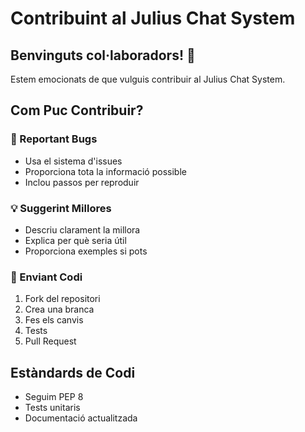 # Contribuint al Julius Chat System

## Benvinguts col·laboradors! 🎉

Estem emocionats de que vulguis contribuir al Julius Chat System.

## Com Puc Contribuir?

### 🐛 Reportant Bugs
- Usa el sistema d'issues
- Proporciona tota la informació possible
- Inclou passos per reproduir

### 💡 Suggerint Millores
- Descriu clarament la millora
- Explica per què seria útil
- Proporciona exemples si pots

### 🔧 Enviant Codi
1. Fork del repositori
2. Crea una branca
3. Fes els canvis
4. Tests
5. Pull Request

## Estàndards de Codi

- Seguim PEP 8
- Tests unitaris
- Documentació actualitzada